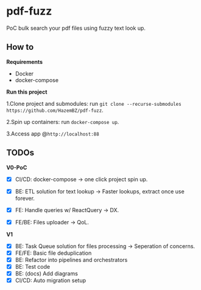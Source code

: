 # pdf-fuzz

PoC bulk search your pdf files using fuzzy text look up.

## How to


__Requirements__

- Docker
- docker-compose

__Run this project__

1.Clone project and submodules: run `git clone --recurse-submodules https://github.com/HazemBZ/pdf-fuzz`.

2.Spin up containers: run `docker-compose up`.

3.Access app @`http://localhost:88`

## TODOs 

__V0-PoC__

- [x] CI/CD: docker-compose -> one click project spin up.
- [x] BE: ETL solution for text lookup -> Faster lookups, extract once use forever.
- [x] FE: Handle queries w/ ReactQuery -> DX.
- [x] FE/BE: Files uploader -> QoL.


__V1__

- [x] BE: Task Queue solution for files processing -> Seperation of concerns.
- [x] FE/FE: Basic file deduplication
- [x] BE: Refactor into pipelines and orchestrators
- [x] BE: Test code
- [x] BE: (docs) Add diagrams
- [x] CI/CD: Auto migration setup
